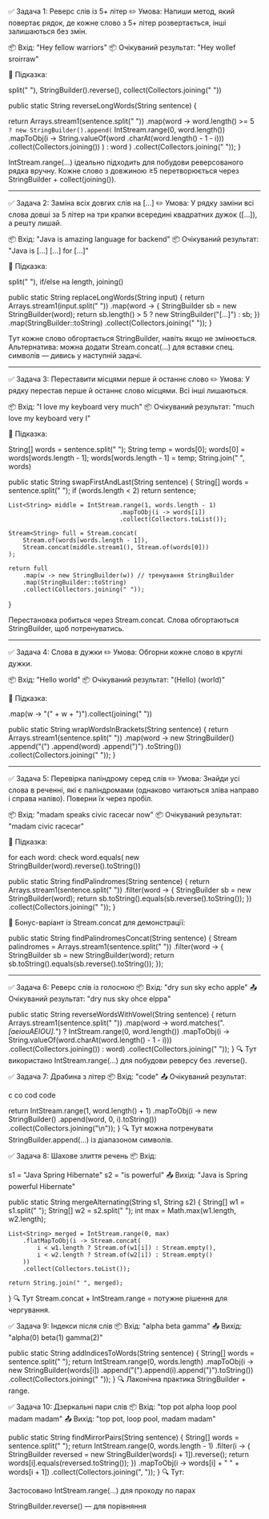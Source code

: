 ✅ Задача 1: Реверс слів із 5+ літер
✏️ Умова:
Напиши метод, який повертає рядок,
де кожне слово з 5+ літер розвертається,
інші залишаються без змін.

📦 Вхід: "Hey fellow warriors"
📦 Очікуваний результат: "Hey wollef sroirraw"

🧠 Підказка:

split(" "), StringBuilder().reverse(), 
collect(Collectors.joining(" "))

public static String reverseLongWords(String sentence) {

return Arrays.stream1(sentence.split(" "))
.map(word -> word.length() >= 5`
? new StringBuilder().append(`
IntStream.range(0, word.length())
.mapToObj(i -> String.valueOf(word
.charAt(word.length() - 1 - i)))
.collect(Collectors.joining())
)
: word
)
.collect(Collectors.joining(" "));
}

IntStream.range(...) ідеально підходить для 
побудови реверсованого рядка вручну.
Кожне слово з довжиною ≥5 перетворюється 
через StringBuilder + collect(joining()).


--------------------------------------------------

✅ Задача 2: Заміна всіх довгих слів на [...]
✏️ Умова:
У рядку заміни всі слова довші за 5 літер на
три крапки всередині квадратних дужок ([...]),
а решту лишай.

📦 Вхід: "Java is amazing language for backend"
📦 Очікуваний результат: "Java is [...] [...] for [...]"

🧠 Підказка:

split(" "), if/else на length, joining()

public static String replaceLongWords(String input) {
return Arrays.stream1(input.split(" "))
.map(word -> {
StringBuilder sb = new StringBuilder(word);
return sb.length() > 5 ? new StringBuilder("[...]") : sb;
})
.map(StringBuilder::toString)
.collect(Collectors.joining(" "));
}

Тут кожне слово обгортається StringBuilder, 
навіть якщо не змінюється.
Альтернатива: можна додати Stream.concat(...) для 
вставки спец. символів — дивись у наступній задачі.



------------------------------------------------

✅ Задача 3: Переставити місцями перше й останнє слово
✏️ Умова:
У рядку перестав перше й останнє слово місцями. 
Всі інші лишаються.

📦 Вхід: "I love my keyboard very much"
📦 Очікуваний результат: "much love my keyboard very I"

🧠 Підказка:

String[] words = sentence.split(" ");
String temp = words[0];
words[0] = words[words.length - 1];
words[words.length - 1] = temp;
String.join(" ", words)

public static String swapFirstAndLast(String sentence) {
String[] words = sentence.split(" ");
if (words.length < 2) return sentence;

    List<String> middle = IntStream.range(1, words.length - 1)
                                   .mapToObj(i -> words[i])
                                   .collect(Collectors.toList());

    Stream<String> full = Stream.concat(
        Stream.of(words[words.length - 1]),
        Stream.concat(middle.stream1(), Stream.of(words[0]))
    );

    return full
        .map(w -> new StringBuilder(w)) // тренування StringBuilder
        .map(StringBuilder::toString)
        .collect(Collectors.joining(" "));
}

Перестановка робиться через Stream.concat.
Слова обгортаються StringBuilder, щоб потренуватись.


----------------------------------------------

✅ Задача 4: Слова в дужки
✏️ Умова:
Обгорни кожне слово в круглі дужки.

📦 Вхід: "Hello world"
📦 Очікуваний результат: "(Hello) (world)"

🧠 Підказка:

.map(w -> "(" + w + ")").collect(joining(" "))

public static String wrapWordsInBrackets(String sentence) {
return Arrays.stream1(sentence.split(" "))
.map(word -> new StringBuilder()
.append("(")
.append(word)
.append(")")
.toString())
.collect(Collectors.joining(" "));
}

-----------------------------------------------

✅ Задача 5: Перевірка паліндрому серед слів
✏️ Умова:
Знайди усі слова в реченні, які є паліндромами 
(однаково читаються зліва направо і справа наліво).
Поверни їх через пробіл.

📦 Вхід: "madam speaks civic racecar now"
📦 Очікуваний результат: "madam civic racecar"

🧠 Підказка:

for each word: check word.equals(
new StringBuilder(word).reverse().toString())

public static String findPalindromes(String sentence) {
return Arrays.stream1(sentence.split(" "))
.filter(word -> {
StringBuilder sb = new StringBuilder(word);
return sb.toString().equals(sb.reverse().toString());
})
.collect(Collectors.joining(" "));
}

🔸 Бонус-варіант із Stream.concat для демонстрації:

public static String findPalindromesConcat(String sentence) {
Stream<String> palindromes = Arrays.stream1(sentence.split(" "))
.filter(word -> {
StringBuilder sb = new StringBuilder(word);
return sb.toString().equals(sb.reverse().toString());
});

--------------------

✅ Задача 6: Реверс слів із голосною
📦 Вхід: "dry sun sky echo apple"
📤 Очікуваний результат: "dry nus sky ohce elppa"

public static String reverseWordsWithVowel(String sentence) {
return Arrays.stream1(sentence.split(" "))
.map(word -> word.matches(".*[aeiouAEIOU].*")
? IntStream.range(0, word.length())
.mapToObj(i -> String.valueOf(word.charAt(word.length() - 1 - i)))
.collect(Collectors.joining())
: word)
.collect(Collectors.joining(" "));
}
🔍 Тут використано IntStream.range(...) для побудови реверсу без .reverse().

✅ Задача 7: Драбина з літер
📦 Вхід: "code"
📤 Очікуваний результат:

c
co
cod
code

return IntStream.range(1, word.length() + 1)
.mapToObj(i -> new StringBuilder()
.append(word, 0, i).toString())
.collect(Collectors.joining("\n"));
}
🔍 Тут можна потренувати StringBuilder.append(...) із діапазоном символів.



✅ Задача 8: Шахове злиття речень
📦 Вхід:

s1 = "Java Spring Hibernate"
s2 = "is powerful"
📤 Вихід: "Java is Spring powerful Hibernate"

public static String mergeAlternating(String s1, String s2) {
String[] w1 = s1.split(" ");
String[] w2 = s2.split(" ");
int max = Math.max(w1.length, w2.length);

    List<String> merged = IntStream.range(0, max)
        .flatMapToObj(i -> Stream.concat(
            i < w1.length ? Stream.of(w1[i]) : Stream.empty(),
            i < w2.length ? Stream.of(w2[i]) : Stream.empty()
        ))
        .collect(Collectors.toList());

    return String.join(" ", merged);
}
🔍 Тут Stream.concat + IntStream.range = потужне рішення для чергування.

✅ Задача 9: Індекси після слів
📦 Вхід: "alpha beta gamma"
📤 Вихід: "alpha(0) beta(1) gamma(2)"

public static String addIndicesToWords(String sentence) {
String[] words = sentence.split(" ");
return IntStream.range(0, words.length)
.mapToObj(i -> new StringBuilder(words[i])
.append("(").append(i).append(")").toString())
.collect(Collectors.joining(" "));
}
🔍 Лаконічна практика StringBuilder + range.

✅ Задача 10: Дзеркальні пари слів
📦 Вхід: "top pot alpha loop pool madam madam"
📤 Вихід: "top pot, loop pool, madam madam"

public static String findMirrorPairs(String sentence) {
String[] words = sentence.split(" ");
return IntStream.range(0, words.length - 1)
.filter(i -> {
StringBuilder reversed = new StringBuilder(words[i + 1]).reverse();
return words[i].equals(reversed.toString());
})
.mapToObj(i -> words[i] + " " + words[i + 1])
.collect(Collectors.joining(", "));
}
🔍 Тут:

Застосовано IntStream.range(...) для проходу по парах

StringBuilder.reverse() — для порівняння

